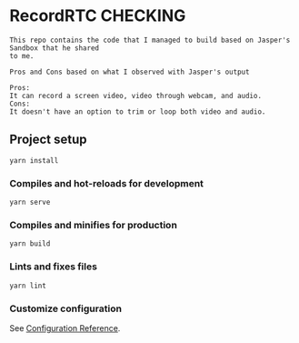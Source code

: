 # RecordRTC CHECKING
```
This repo contains the code that I managed to build based on Jasper's Sandbox that he shared
to me.

Pros and Cons based on what I observed with Jasper's output

Pros:
It can record a screen video, video through webcam, and audio.
Cons:
It doesn't have an option to trim or loop both video and audio.
```

## Project setup
```
yarn install
```

### Compiles and hot-reloads for development
```
yarn serve
```

### Compiles and minifies for production
```
yarn build
```

### Lints and fixes files
```
yarn lint
```

### Customize configuration
See [Configuration Reference](https://cli.vuejs.org/config/).
